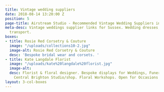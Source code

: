 ```yaml
---
title: Vintage wedding suppliers
date: 2018-08-14 13:20:00 Z
position: 5
page-title: Airstream Studio - Recommended Vintage Wedding Suppliers in Sussex
meta-desc: Vintage weddings supplier links for Sussex. Wedding dresses, flowers, food,
  transport.
boxes:
- title: Rosie Red Corsetry & Couture
  image: "/uploads/collections10-2.jpg"
  image-alt: Rosie Red Corsetry & Couture
  desc: 'Bespoke bridal wear and corsets. '
- title: Kate Langdale Florist
  image: "/uploads/kate%20langdale%20florist.jpg"
  image-alt: 
  desc: Florist & floral designer. Bespoke displays for Weddings, Funerals, Events.
    Central Brighton Studio/shop. Floral Workshops. Open for Occasions & Deliveries.
layout: 3-col-boxes
---
```


